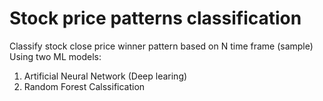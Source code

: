 # Stock price patterns classification
Classify stock close price winner pattern based on N time frame (sample)
Using two ML models:
1. Artificial Neural Network (Deep learing)
2. Random Forest Calssification 
